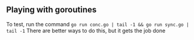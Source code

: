 ## Playing with goroutines
To test, run the command `go run conc.go | tail -1 && go run sync.go | tail -1`
There are better ways to do this, but it gets the job done 
